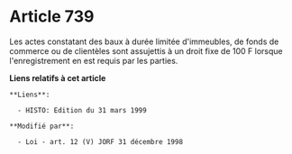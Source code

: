 # Article 739

Les actes constatant des baux à durée limitée d'immeubles, de fonds de commerce ou de clientèles sont assujettis à un droit
fixe de 100 F lorsque l'enregistrement en est requis par les parties.

**Liens relatifs à cet article**

	**Liens**:

	  - HISTO: Edition du 31 mars 1999

	**Modifié par**:

	  - Loi - art. 12 (V) JORF 31 décembre 1998
